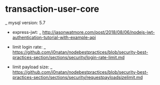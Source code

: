 # transaction-user-core
_ mysql version: 5.7

+ express-jwt:
    _ http://jasonwatmore.com/post/2018/08/06/nodejs-jwt-authentication-tutorial-with-example-api

+ limit login rate:
    _ https://github.com/i0natan/nodebestpractices/blob/security-best-practices-section/sections/security/login-rate-limit.md

+ limit payload size:
    _ https://github.com/i0natan/nodebestpractices/blob/security-best-practices-section/sections/security/requestpayloadsizelimit.md